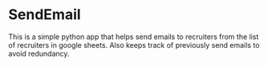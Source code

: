 # SendEmail
This is a simple python app that helps send emails to recruiters from the list of recruiters in google sheets. Also keeps track of previously send emails to avoid redundancy.
